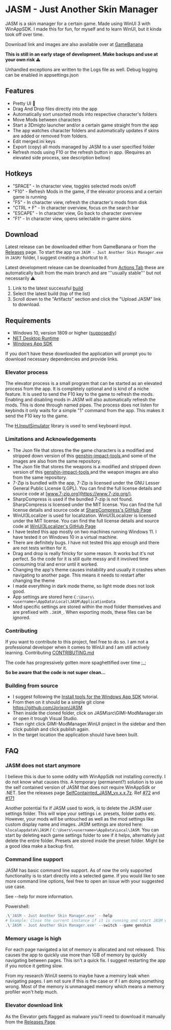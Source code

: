 # JASM - Just Another Skin Manager

JASM is a skin manager for a certain game. Made using WinUI 3 with WinAppSDK. 
I made this for fun, for myself and to learn WinUI, but it kinda took off over time.


Download link and images are also available over at [GameBanana](https://gamebanana.com/tools/14574)

**This is still in an early stage of development. Make backups and use at your own risk ⚠️** 

Unhandled exceptions are written to the Logs file as well. Debug logging can be enabled in appsettings.json 



## Features
- Pretty UI 👀
- Drag And Drop files directly into the app
- Automatically sort unsorted mods into respective character's folders
- Move Mods between characters
- Start a 3Dmigto launcher and/or a certain game straight from the app
- The app watches character folders and automatically updates if skins are added or removed from folders.
- Edit merged.ini keys
- Export (copy) all mods managed by JASM to a user specified folder
- Refresh mods using F10 or the refresh button in app. (Requires an elevated side process, see description bellow)


## Hotkeys
- "SPACE" - In character view, toggles selected mods on/off
- "F10" - Refresh Mods in the game, if the elevator process and a certain game is running
- "F5" - In character view, refresh the character's mods from disk
- "CTRL + F" - In character overview, focus on the search bar
- "ESCAPE" - In character view, Go back to character overview
- "F1" - In character view, opens selectable in-game skins

## Download
Latest release can be downloaded either from GameBanana or from the [Releases](https://github.com/Jorixon/JASM/releases) page. To start the app run ```JASM - Just Another Skin Manager.exe``` in ```JASM/``` folder, I suggest creating a shortcut to it.

Latest development release can be downloaded from [Actions Tab](https://github.com/Jorixon/JASM/actions/workflows/dotnet-desktop.yml?query=branch%3Amain+is%3Asuccess) these are automatically built from the main branch and are '''usually stable''' but not necessarily ⚠️
1. Link to the latest successful [build](https://github.com/Jorixon/JASM/actions/workflows/dotnet-desktop.yml?query=branch%3Amain+is%3Asuccess)
2. Select the latest build (top of the list)
3. Scroll down to the "Artifacts" section and click the "Upload JASM" link to download.

## Requirements
- Windows 10, version 1809 or higher ([supposedly](https://learn.microsoft.com/en-us/windows/apps/windows-app-sdk/))
- [NET Desktop Runtime](https://aka.ms/dotnet-core-applaunch?missing_runtime=true&arch=x64&rid=win10-x64&apphost_version=9.0.0&gui=true)
- [Windows App SDK](https://learn.microsoft.com/en-us/windows/apps/windows-app-sdk/downloads)

If you don't have these downloaded the application will prompt you to download necessary dependencies and provide links.
 

### Elevator process
The elevator process is a small program that can be started as an elevated process from the app. It is completely optional and is kind of a niche feature.
It is used to send the F10 key to the game to refresh the mods. Enabling and disabling mods in JASM will also automatically refresh the mods. This is done through named pipes. 
The process does not listen for keybinds it only waits for a simple "1" command from the app. This makes it send the F10 key to the game.

The [H.InputSimulator](https://github.com/HavenDV/H.InputSimulator) library is used to send keyboard input.


### Limitations and Acknowledgements
- The Json file that stores the the game characters is a modified and stripped down version of this [genshin-impact-tools ](https://github.com/tokafew420/genshin-impact-tools/blob/3d10e411a411b8ed532356ccb45fcd80b6b2383b/data/characters.json) and some of the images are also from the same repository.
- The Json file that stores the weapons is a modified and stripped down version of this [genshin-impact-tools ](https://github.com/tokafew420/genshin-impact-tools/blob/94d55e8b88d5580d84e6b0991ce82e2798220d44/data/weapons.json) and the weapon images are also from the same repository.
- 7-Zip is bundled with the app, 7-Zip is licensed under the GNU Lesser General Public License (LGPL). You can find the full license details and source code at [www.7-zip.org](https://www.7-zip.org/).
- SharpCompress is used if the bundled 7-zip is not found. SharpCompress is licensed under the MIT license. You can find the full license details and source code at [SharpCompress's GitHub Page](https://github.com/adamhathcock/sharpcompress)
- WinUI3Localizer is used for localization. WinUI3Localizer is licensed under the MIT license. You can find the full license details and source code at [WinUI3Localizer's GitHub Page](https://github.com/AndrewKeepCoding/WinUI3Localizer)
- I have tested this app mostly on two machines running Windows 11. I have tested it on Windows 10 in a virtual machine.
- There are definitely bugs. I have not tested this app enough and there are not tests written for it.
- Drag and drop is really finicky for some reason. It works but it's not perfect. So the code for it is still quite messy and it involved time consuming trial and error until it worked.
- Changing the app's theme causes instability and usually it crashes when navigating to another page. This means it needs to restart after changing the theme
- I made everything in dark mode theme, so light mode does not look good.
- App settings are stored here ```C:\Users\<username>\AppData\Local\JASM\ApplicationData```
- Mod specific settings are stored within the mod folder themselves and are prefixed with ```.JASM_```. When exporting mods, these files can be ignored.

### Contributing
If you want to contribute to this project, feel free to do so. I am not a professional developer when it comes to WinUI and I am still actively learning. Contributing [CONTRIBUTING.md](https://github.com/Jorixon/JASM/blob/main/CONTRIBUTING.md)

The code has progressively gotten more spaghettified over time ;_;

**So be aware that the code is not super clean...**


### Building from source
- I suggest following the [Install tools for the Windows App SDK](https://learn.microsoft.com/en-us/windows/apps/windows-app-sdk/set-up-your-development-environment?tabs=cs-vs-community%2Ccpp-vs-community%2Cvs-2022-17-1-a%2Cvs-2022-17-1-b) tutorial.
- From then on it should be a simple git clone https://github.com/Jorixon/JASM
- Then inside the cloned folder, click on JASM\src\GIMI-ModManager.sln or open it trough Visual Studio.
- Then right click GIMI-ModManager.WinUI project in the sidebar and then click publish and click publish again.
- In the target location the application should have been built.

## FAQ

### JASM does not start anymore

I believe this is due to some oddity with WinAppSdk not installing correctly. I do not know what causes this. A temporary (permanent?) solution is to use the self contained version of JASM that does not require WinAppSdk or .NET. See the releases page [SelfContainted_JASM_vx.x.x.7z](https://github.com/Jorixon/JASM/releases). Ref [#72](https://github.com/Jorixon/JASM/issues/72) and [#171](https://github.com/Jorixon/JASM/issues/171)

Another potential fix if JASM used to work, is to delete the JASM user settings folder. This will wipe your settings i.e. presets, folder paths etc. However, your mods will be untouched as well as the mod settings like custom display name and images. JASM settings are stored here: `%localappdata%\JASM` / `C:\Users\<username>\AppData\Local\JASM`. You can start by deleting each game settings folder to see if it helps, alternativly just delete the entire folder. Presets are stored inside the preset folder. Might be a good idea make a backup first.


### Command line support

JASM has basic command line support. As of now the only supported functionality is to start directly into a selected game. If you would like to see more command line options, feel free to open an issue with your suggested use case.

See --help for more information.

Powershell:
```powershell
.\'JASM - Just Another Skin Manager.exe' --help
# Example: Close the current instance if it is running and start JASM with the selected game
.\'JASM - Just Another Skin Manager.exe' --switch --game genshin
```

### Memory usage is high

For each page navigated a lot of memory is allocated and not released. This causes the app to quickly use more than 1GB of memory by quickly navigating between pages. This isn't a quick fix. I suggest restarting the app if you notice it getting slow.

From my research WinUI seems to maybe have a memory leak when navigating pages. I am not sure if this is the case or if I am doing something wrong. Most of the memory is unmanaged memory which means a memory profiler won't help much. 


### Elevator download link

As the Elevator  gets flagged as malware you'll need to download it manually from the [Releases Page](https://github.com/Jorixon/JASM/releases/tag/v2.14.3)

